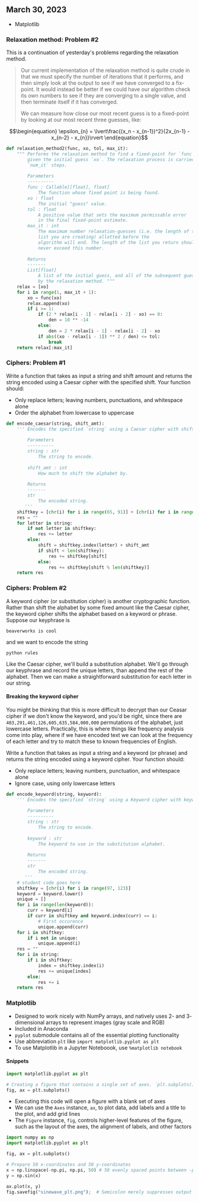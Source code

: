 ## March 30, 2023

* Matplotlib

### Relaxation method: Problem #2

This is a continuation of yesterday's problems regarding the relaxation method.

> Our current implementation of the relaxation method is quite crude in that we must specify the number of iterations that it performs, and then simply look at the output to see if we have converged to a fix-point. It would instead be better if we could have our algorithm check its own numbers to see if they are converging to a single value, and then terminate itself if it has converged.
> 
> We can measure how close our most recent guess is to a fixed-point by looking at our most recent three guesses, like:
```math
\begin{equation}
\epsilon_{n} = \lvert\frac{(x_n - x_{n-1})^2}{2x_{n-1} - x_{n-2} - x_{n}}\rvert
\end{equation}
```

```python
def relaxation_method2(func, xo, tol, max_it):
    """ Performs the relaxation method to find a fixed-point for `func`,
        given the initial guess `xo`. The relaxation process is carried out for
        `num_it` steps.
        
        Parameters
        ----------
        func : Callable[[float], float]
            The function whose fixed point is being found.
        xo : float
            The initial "guess" value.
        tol : float
            A positive value that sets the maximum permissable error
            in the final fixed-point estimate.
        max_it : int
            The maximum number relaxation-guesses (i.e. the length of the
            list you are creating) allotted before the 
            algorithm will end. The length of the list you return should
            never exceed this number.
            
        Returns
        -------
        List[float]
            A list of the initial guess, and all of the subsequent guesses generated
            by the relaxation method. """
    relax = [xo]
    for i in range(1, max_it + 1):
        xo = func(xo)
        relax.append(xo)
        if i >= 1:
            if (2 * relax[i - 1] - relax[i - 2] - xo) == 0:
                den = 10 ** -14
            else:
                den = 2 * relax[i - 1] - relax[i - 2] - xo
            if abs((xo - relax[i - 1]) ** 2 / den) <= tol:
                break
    return relax[:max_it]
```

### Ciphers: Problem #1

Write a function that takes as input a string and shift amount and returns the string encoded using a Caesar cipher with the specified shift. Your function should:

* Only replace letters; leaving numbers, punctuations, and whitespace alone
* Order the alphabet from lowercase to uppercase

```python
def encode_caesar(string, shift_amt):
    ''' Encodes the specified `string` using a Caesar cipher with shift `shift_amt`
    
        Parameters
        ----------
        string : str
            The string to encode.
        
        shift_amt : int
            How much to shift the alphabet by.
        
        Returns
        -------
        str
            The encoded string.
       '''
    shiftkey = [chr(i) for i in range(65, 91)] + [chr(i) for i in range(97, 123)]
    res = ""
    for letter in string:
        if not letter in shiftkey:
            res += letter
        else:
            shift = shiftkey.index(letter) + shift_amt
            if shift < len(shiftkey):
                res += shiftkey[shift]
            else:
                res += shiftkey[shift % len(shiftkey)]
    return res
```

### Ciphers: Problem #2

A keyword cipher (or substitution cipher) is another cryptographic function. Rather than shift the alphabet by some fixed amount like the Caesar cipher, the keyword cipher shifts the alphabet based on a keyword or phrase. Suppose our keyphrase is

```
beaverworks is cool
```

and we want to encode the string

```
python rules
```

Like the Caesar cipher, we'll build a substitution alphabet. We'll go through our keyphrase and record the unique letters, than append the rest of the alphabet. Then we can make a straightforward substitution for each letter in our string.

#### Breaking the keyword cipher

You might be thinking that this is more difficult to decrypt than our Ceasar cipher if we don't know the keyword, and you'd be right, since there are `403,291,461,126,605,635,584,000,000` permutations of the alphabet, just lowercase letters. Practically, this is where things like frequency analysis come into play, where if we have encoded text we can look at the frequency of each letter and try to match these to known frequencies of English. 

Write a function that takes as input a string and a keyword (or phrase) and returns the string encoded using a keyword cipher. Your function should:

* Only replace letters; leaving numbers, punctuation, and whitespace alone
* Ignore case, using only lowercase letters

```python
def encode_keyword(string, keyword):
    ''' Encodes the specified `string` using a Keyword cipher with keyword `keyword`.
    
        Parameters
        ----------
        string : str
            The string to encode.
        
        keyword : str
            The keyword to use in the substitution alphabet.
        
        Returns
        -------
        str
            The encoded string.
       '''
    # student code goes here
    shiftkey = [chr(i) for i in range(97, 123)]
    keyword = keyword.lower()
    unique = []
    for i in range(len(keyword)):
        curr = keyword[i]
        if curr in shiftkey and keyword.index(curr) == i:
            # First occurence
            unique.append(curr)
    for i in shiftkey:
        if i not in unique:
            unique.append(i)
    res = ""
    for i in string:
        if i in shiftkey:
            index = shiftkey.index(i)
            res += unique[index]
        else:
            res += i
    return res
```

### Matplotlib

* Designed to work nicely with NumPy arrays, and natively uses 2- and 3- dimensional arrays to represent images (gray scale and RGB)
* Included in Anaconda
* `pyplot` submodule contains all of the essential plotting functionality
* Use abbreviation `plt` like `import matplotlib.pyplot as plt`
* To use Matplotlib in a Jupyter Noteboook, use `%matplotlib notebook`

#### Snippets

```python
import matplotlib.pyplot as plt

# Creating a figure that contains a single set of axes. `plt.subplots()` returns the tuple: (Figure-instance, Axes-instance)
fig, ax = plt.subplots()
```

* Executing this code will open a figure with a blank set of axes
* We can use the `Axes` instance, `ax`, to plot data, add labels and a title to the plot, and add grid lines
* The `Figure` instance, `fig`, controls higher-level features of the figure, such as the layout of the axes, the alignment of labels, and other factors

```python
import numpy as np
import matplotlib.pyplot as plt

fig, ax = plt.subplots()

# Prepare 50 x-coordinates and 50 y-coordinates
x = np.linspace(-np.pi, np.pi, 50) # 50 evenly spaced points between -pi and pi
y = np.sin(x)

ax.plot(x, y)
fig.savefig("sinewave_plt.png");  # Semicolon merely suppresses output to console
```
